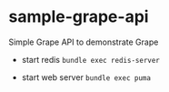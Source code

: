 sample-grape-api
================

Simple Grape API to demonstrate Grape

- start redis
`bundle exec redis-server`

- start web server
`bundle exec puma`
